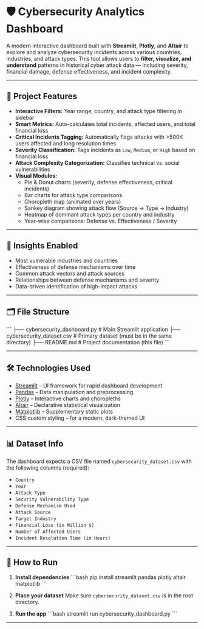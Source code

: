# 🛡️ Cybersecurity Analytics Dashboard

A modern interactive dashboard built with **Streamlit**, **Plotly**, and **Altair** to explore and analyze cybersecurity incidents across various countries, industries, and attack types. This tool allows users to **filter, visualize, and understand** patterns in historical cyber attack data — including severity, financial damage, defense effectiveness, and incident complexity.

---

## 🚀 Project Features

- **Interactive Filters:** Year range, country, and attack type filtering in sidebar
- **Smart Metrics:** Auto-calculates total incidents, affected users, and total financial loss
- **Critical Incidents Tagging:** Automatically flags attacks with >500K users affected and long resolution times
- **Severity Classification:** Tags incidents as `Low`, `Medium`, or `High` based on financial loss
- **Attack Complexity Categorization:** Classifies technical vs. social vulnerabilities
- **Visual Modules:**
  - Pie & Donut charts (severity, defense effectiveness, critical incidents)
  - Bar charts for attack type comparisons
  - Choropleth map (animated over years)
  - Sankey diagram showing attack flow (Source → Type → Industry)
  - Heatmap of dominant attack types per country and industry
  - Year-wise comparisons: Defense vs. Effectiveness / Severity

---

## 🧠 Insights Enabled

- Most vulnerable industries and countries
- Effectiveness of defense mechanisms over time
- Common attack vectors and attack sources
- Relationships between defense mechanisms and severity
- Data-driven identification of high-impact attacks

---

## 🗂️ File Structure

\`\`\`
├── cybersecurity_dashboard.py     # Main Streamlit application
├── cybersecurity_dataset.csv      # Primary dataset (must be in the same directory)
├── README.md                      # Project documentation (this file)
\`\`\`

---

## 🛠️ Technologies Used

- [Streamlit](https://streamlit.io/) – UI framework for rapid dashboard development
- [Pandas](https://pandas.pydata.org/) – Data manipulation and preprocessing
- [Plotly](https://plotly.com/) – Interactive charts and choropleths
- [Altair](https://altair-viz.github.io/) – Declarative statistical visualization
- [Matplotlib](https://matplotlib.org/) – Supplementary static plots
- CSS custom styling – for a modern, dark-themed UI

---

## 📊 Dataset Info

The dashboard expects a CSV file named `cybersecurity_dataset.csv` with the following columns (required):

- `Country`
- `Year`
- `Attack Type`
- `Security Vulnerability Type`
- `Defense Mechanism Used`
- `Attack Source`
- `Target Industry`
- `Financial Loss (in Million $)`
- `Number of Affected Users`
- `Incident Resolution Time (in Hours)`

---

## 🧪 How to Run

1. **Install dependencies**
\`\`\`bash
pip install streamlit pandas plotly altair matplotlib
\`\`\`

2. **Place your dataset**
Make sure `cybersecurity_dataset.csv` is in the root directory.

3. **Run the app**
\`\`\`bash
streamlit run cybersecurity_dashboard.py
\`\`\`

---
